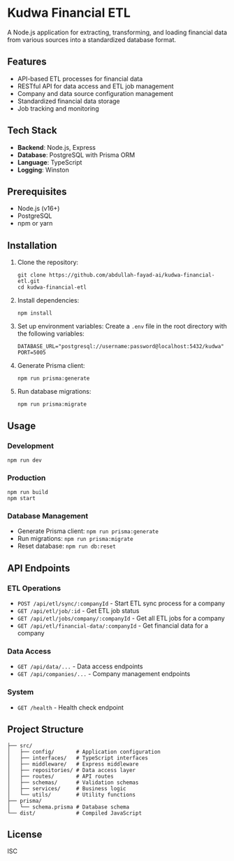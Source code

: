 # Kudwa Financial ETL

A Node.js application for extracting, transforming, and loading financial data from various sources into a standardized database format.

## Features

- API-based ETL processes for financial data
- RESTful API for data access and ETL job management
- Company and data source configuration management
- Standardized financial data storage
- Job tracking and monitoring

## Tech Stack

- **Backend**: Node.js, Express
- **Database**: PostgreSQL with Prisma ORM
- **Language**: TypeScript
- **Logging**: Winston

## Prerequisites

- Node.js (v16+)
- PostgreSQL
- npm or yarn

## Installation

1. Clone the repository:

   ```
   git clone https://github.com/abdullah-fayad-ai/kudwa-financial-etl.git
   cd kudwa-financial-etl
   ```

2. Install dependencies:

   ```
   npm install
   ```

3. Set up environment variables:
   Create a `.env` file in the root directory with the following variables:

   ```
   DATABASE_URL="postgresql://username:password@localhost:5432/kudwa"
   PORT=5005
   ```

4. Generate Prisma client:

   ```
   npm run prisma:generate
   ```

5. Run database migrations:
   ```
   npm run prisma:migrate
   ```

## Usage

### Development

```
npm run dev
```

### Production

```
npm run build
npm start
```

### Database Management

- Generate Prisma client: `npm run prisma:generate`
- Run migrations: `npm run prisma:migrate`
- Reset database: `npm run db:reset`

## API Endpoints

### ETL Operations

- `POST /api/etl/sync/:companyId` - Start ETL sync process for a company
- `GET /api/etl/job/:id` - Get ETL job status
- `GET /api/etl/jobs/company/:companyId` - Get all ETL jobs for a company
- `GET /api/etl/financial-data/:companyId` - Get financial data for a company

### Data Access

- `GET /api/data/...` - Data access endpoints
- `GET /api/companies/...` - Company management endpoints

### System

- `GET /health` - Health check endpoint

## Project Structure

```
├── src/
│   ├── config/       # Application configuration
│   ├── interfaces/   # TypeScript interfaces
│   ├── middleware/   # Express middleware
│   ├── repositories/ # Data access layer
│   ├── routes/       # API routes
│   ├── schemas/      # Validation schemas
│   ├── services/     # Business logic
│   └── utils/        # Utility functions
├── prisma/
│   └── schema.prisma # Database schema
└── dist/             # Compiled JavaScript
```

## License

ISC
